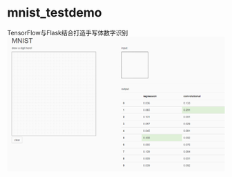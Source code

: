 # mnist_testdemo
TensorFlow与Flask结合打造手写体数字识别
![image](https://github.com/hanzhenyu2018/mnist_testdemo/blob/master/mnist/GIF.gif?raw=true)
